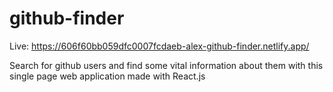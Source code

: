 # github-finder

Live: https://606f60bb059dfc0007fcdaeb-alex-github-finder.netlify.app/

Search for github users and find some vital information about them with this single page web application made with React.js
